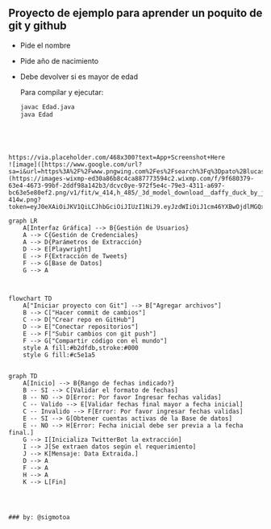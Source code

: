 ## Proyecto de ejemplo para aprender un poquito de git y github

- Pide el nombre
- Pide año de nacimiento
- Debe devolver si es mayor de edad

  Para compilar y ejecutar:

  ```bash
  javac Edad.java
  java Edad
```




https://via.placeholder.com/468x300?text=App+Screenshot+Here
![image]([https://www.google.com/url?sa=i&url=https%3A%2F%2Fwww.pngwing.com%2Fes%2Fsearch%3Fq%3Dpato%2Blucas&psig=AOvVaw3Wsuy4YwpfY6ZuGuLT3z3k&ust=1758059793854000&source=images&cd=vfe&opi=89978449&ved=0CBUQjRxqFwoTCICWy6Lh248DFQAAAAAdAAAAABAL)](https://images-wixmp-ed30a86b8c4ca887773594c2.wixmp.com/f/9f680379-63e4-4673-99bf-2ddf98a142b3/dcvc0ye-972f5e4c-79e3-4311-a697-bc63e5e80ef2.png/v1/fit/w_414,h_485/_3d_model_download__daffy_duck_by_jcthornton_dcvc0ye-414w.png?token=eyJ0eXAiOiJKV1QiLCJhbGciOiJIUzI1NiJ9.eyJzdWIiOiJ1cm46YXBwOjdlMGQxODg5ODIyNjQzNzNhNWYwZDQxNWVhMGQyNmUwIiwiaXNzIjoidXJuOmFwcDo3ZTBkMTg4OTgyMjY0MzczYTVmMGQ0MTVlYTBkMjZlMCIsIm9iaiI6W1t7ImhlaWdodCI6Ijw9MjA0OCIsInBhdGgiOiJcL2ZcLzlmNjgwMzc5LTYzZTQtNDY3My05OWJmLTJkZGY5OGExNDJiM1wvZGN2YzB5ZS05NzJmNWU0Yy03OWUzLTQzMTEtYTY5Ny1iYzYzZTVlODBlZjIucG5nIiwid2lkdGgiOiI8PTE3NDgifV1dLCJhdWQiOlsidXJuOnNlcnZpY2U6aW1hZ2Uub3BlcmF0aW9ucyJdfQ.INENHgh2OnBPLTyvymX_9x2LuA2Wi2Ty4rCdqwCrkqk)

graph LR
    A[Interfaz Gráfica] --> B{Gestión de Usuarios}
    A --> C{Gestión de Credenciales}
    A --> D{Parámetros de Extracción}
    D --> E[Playwright]
    E --> F{Extracción de Tweets}
    F --> G[Base de Datos]
    G --> A



flowchart TD
    A["Iniciar proyecto con Git"] --> B["Agregar archivos"]
    B --> C["Hacer commit de cambios"]
    C --> D["Crear repo en GitHub"]
    D --> E["Conectar repositorios"]
    E --> F["Subir cambios con git push"]
    F --> G["Compartir código con el mundo"]
    style A fill:#b2dfdb,stroke:#000
    style G fill:#c5e1a5


graph TD
    A[Inicio] --> B{Rango de fechas indicado?}
    B -- SI --> C[Validar el formato de fechas]
    B -- NO --> D[Error: Por favor Ingresar fechas validas]
    C -- Valido --> E[Validar fechas final mayor a fecha inicial]
    C -- Invalido --> F[Error: Por favor ingresar fechas validas]
    E -- SI --> G[Obtener cuentas activas de la Base de datos]
    E -- NO --> H[Error: Fecha inicial debe ser previa a la fecha final.]
    G --> I[Inicializa TwitterBot la extracción]
    I --> J[Se extraen datos según el requerimiento]
    J --> K[Mensaje: Data Extraida.]
    D --> A
    F --> A
    H --> A
    K --> L[Fin]




### by: @sigmotoa

